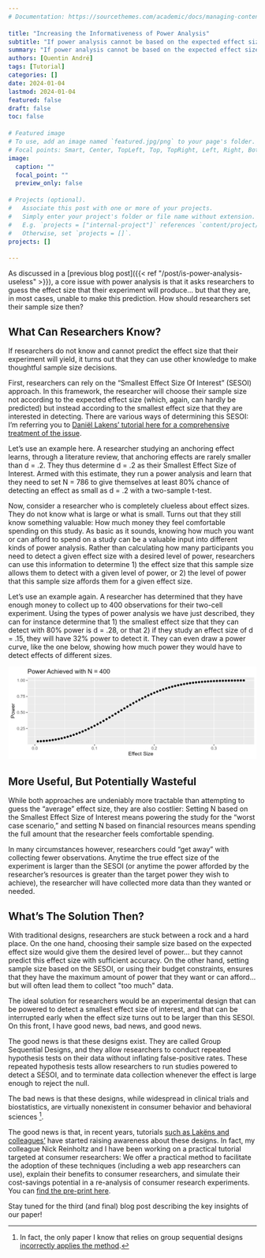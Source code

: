 ```yaml
---
# Documentation: https://sourcethemes.com/academic/docs/managing-content/

title: "Increasing the Informativeness of Power Analysis"
subtitle: "If power analysis cannot be based on the expected effect size, what should it be based on?"
summary: "If power analysis cannot be based on the expected effect size, what should it be based on?"
authors: [Quentin André]
tags: [Tutorial]
categories: []
date: 2024-01-04
lastmod: 2024-01-04
featured: false
draft: false
toc: false

# Featured image
# To use, add an image named `featured.jpg/png` to your page's folder.
# Focal points: Smart, Center, TopLeft, Top, TopRight, Left, Right, BottomLeft, Bottom, BottomRight.
image:
  caption: ""
  focal_point: ""
  preview_only: false

# Projects (optional).
#   Associate this post with one or more of your projects.
#   Simply enter your project's folder or file name without extension.
#   E.g. `projects = ["internal-project"]` references `content/project/deep-learning/index.md`.
#   Otherwise, set `projects = []`.
projects: []

---
```


As discussed in a [previous blog post]({{< ref "/post/is-power-analysis-useless" >}}), a core issue with power analysis is that it asks researchers to guess the effect size that their experiment will produce… but that they are, in most cases, unable to make this prediction. How should researchers set their sample size then?

## What Can Researchers Know?
If researchers do not know and cannot predict the effect size that their experiment will yield, it turns out that they can use other knowledge to make thoughtful sample size decisions. 

First, researchers can rely on the “Smallest Effect Size Of Interest” (SESOI) approach. In this framework, the researcher will choose their sample size not according to the expected effect size (which, again, can hardly be predicted) but instead according to the smallest effect size that they are interested in detecting. There are various ways of determining this SESOI: I’m referring you to [Daniël Lakens’ tutorial here for a comprehensive treatment of the issue](https://lakens.github.io/statistical_inferences/09-equivalencetest.html#sec-sesoi). 

Let’s use an example here. A researcher studying an anchoring effect learns, through a literature review, that anchoring effects are rarely smaller than d = .2. They thus determine d = .2 as their Smallest Effect Size of Interest. Armed with this estimate, they run a power analysis and learn that they need to set N = 786 to give themselves at least 80% chance of detecting an effect as small as d = .2 with a two-sample t-test.

Now, consider a researcher who is completely clueless about effect sizes. They do not know what is large or what is small. Turns out that they still know something valuable: How much money they feel comfortable spending on this study. As basic as it sounds, knowing how much you want or can afford to spend on a study can be a valuable input into different kinds of power analysis. Rather than calculating how many participants you need to detect a given effect size with a desired level of power, researchers can use this information to determine 1) the effect size that this sample size allows them to detect with a given level of power, or 2) the level of power that this sample size affords them for a given effect size. 

Let’s use an example again. A researcher has determined that they have enough money to collect up to 400 observations for their two-cell experiment. Using the types of power analysis we have just described, they can for instance determine that 1) the smallest effect size that they can detect with 80% power is d = .28, or that 2) if they study an effect size of d = .15, they will have 32% power to detect it. They can even draw a power curve, like the one below, showing how much power they would have to detect effects of different sizes.
 
![png](files/Fig1.png)

## More Useful, But Potentially Wasteful
While both approaches are undeniably more tractable than attempting to guess the “average” effect size, they are also costlier: Setting N based on the Smallest Effect Size of Interest means powering the study for the “worst case scenario,” and setting N based on financial resources means spending the full amount that the researcher feels comfortable spending.

In many circumstances however, researchers could “get away” with collecting fewer observations. Anytime the true effect size of the experiment is larger than the SESOI (or anytime the power afforded by the researcher’s resources is greater than the target power they wish to achieve), the researcher will have collected more data than they wanted or needed.

## What’s The Solution Then?
With traditional designs, researchers are stuck between a rock and a hard place. On the one hand, choosing their sample size based on the expected effect size would give them the desired level of power… but they cannot predict this effect size with sufficient accuracy. On the other hand, setting sample size based on the SESOI, or using their budget constraints, ensures that they have the maximum amount of power that they want or can afford… but will often lead them to collect "too much" data.

The ideal solution for researchers would be an experimental design that can be powered to detect a smallest effect size of interest, and that can be interrupted early when the effect size turns out to be larger than this SESOI. On this front, I have good news, bad news, and good news. 

The good news is that these designs exist. They are called Group Sequential Designs, and they allow researchers to conduct repeated hypothesis tests on their data without inflating false-positive rates. These repeated hypothesis tests allow researchers to run studies powered to detect a SESOI, and to terminate data collection whenever the effect is large enough to reject the null.

The bad news is that these designs, while widespread in clinical trials and biostatistics, are virtually nonexistent in consumer behavior and behavioral sciences [^1].

The good news is that, in recent years, tutorials [such as Lakëns and colleagues’](https://osf.io/preprints/psyarxiv/x4azm) have started raising awareness about these designs. In fact, my colleague Nick Reinholtz and I have been working on a practical tutorial targeted at consumer researchers: We offer a practical method to facilitate the adoption of these techniques (including a web app researchers can use), explain their benefits to consumer researchers, and simulate their cost-savings potential in a re-analysis of consumer research experiments. You can [find the pre-print here](https://papers.ssrn.com/sol3/papers.cfm?abstract_id=4561485). 

Stay tuned for the third (and final) blog post describing the key insights of our paper!

[^1]: In fact, the only paper I know that relies on group sequential designs [incorrectly applies the method]( https://doi.org/10.1073/pnas.2000065117).
